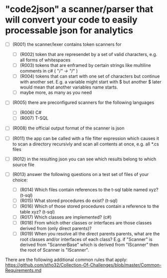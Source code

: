 # "code2json" a scanner/parser that will convert your code to easily processable json for analytics

- [ ] (R001) the scanner/lexer contains token scanners for
  - [ ] (R002) token that are represendet by a set of valid characters, e.g. all forms of whitespaces
  - [ ] (R003) tokens that are enframed by certain strings like multiline comments in c# ( "/*" -> "*/" )
  - [ ] (R004) tokens that can start with one set of characters but continue with another set. E.g. a variable might start with $ but another $ later would mean that another variables name starts.
  - [ ] maybe more, as many as you need
- [ ] (R005) there are preconfigured scanners for the following languages
  - [ ] (R006) C#
  - [ ] (R007) T-SQL
- [ ] (R008) the official output format of the scanner is json
- [ ] (R011) the app can be called with a file filter expression which causes it to scan a directory recursivly and scan all contents at once, e.g. all \*.cs files
- [ ] (R012) in the resulting json you can see which results belong to which source file

- [ ] (R013) answer the following questions on a test set of files of your choice:
  - [ ] (R014) Which files contain references to the t-sql table named xyz? (t-sql)
  - [ ] (R015) What stored procedures do exist? (t-sql)
  - [ ] (R016) Which of those stored procedures contain a reference to the table xyz? (t-sql)
  - [ ] (R017) Which classes are implemented? (c#)
  - [ ] (R018) From which other classes or interfaces are those classes derived from (only direct parents)?
  - [ ] (R019) When you resolve all the direct parents parents, what are the root classes and/or interfaces of each class? E.g. if "Scanner" is derived from "ScannerBase" which is derived from "IScanner" then the root of Scanner is "IScanner".
   
There are the following additional common rules that apply:
https://github.com/stho32/Collection-Of-Challenges/blob/master/Common-Requirements.md
